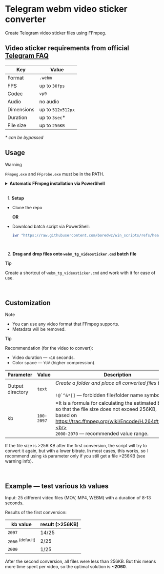# Telegram webm video sticker converter

Create Telegram video sticker files using FFmpeg.

## Video sticker requirements from official [Telegram FAQ](https://core.telegram.org/stickers/webm-vp9-encoding#video-requirements-for-stickers-and-emoji)

| Key | Value |
|---|---|
| Format | `.webm` |
| FPS | up to `30fps` |
| Codec | `vp9` |
| Audio | no audio |
| Dimensions | up to `512x512px` |
| Duration | up to `3sec`* |
| File size | up to `256KB` |

_\* can be bypassed_

## Usage

> [!WARNING]
> `FFmpeg.exe` and `FFprobe.exe` must be in the PATH.

<details>

**<summary>Automatic FFmpeg installation via PowerShell</summary>**

```powershell
$ProgressPreference=0;$g="https://gist.githubusercontent.com/boredwz/e7872773f4c44671ca37fad7ca3912b7/raw/Get-GithubLatestReleaseUrl.ps1"; $url=(iex "&{$(iwr -useb $g)} BtbN FFmpeg-Builds").Files|?{$_ -match "master-latest-win64-gpl\.zip"}|select -f 1; iwr $url -o f.zip;$ProgressPreference=2;Expand-Archive f.zip ".\"; ls -dir|?{$_.name -match "ffmpeg.+?win64"}|%{$a="$($_.name)\bin"; cp $_ -dest $env:USERPROFILE -for -r; ri $_ -rec -for}; $p=([System.Environment]::GetEnvironmentVariable("Path", [System.EnvironmentVariableTarget]::User)); $a="$env:USERPROFILE\$a"; if($p -notlike "*$a*"){[System.Environment]::SetEnvironmentVariable("Path", ("$($p -replace ';+$','');$a"), [System.EnvironmentVariableTarget]::User)}
```

- Install ffmpeg: `C:\Users\(User)\ffmpeg*`
- Add `ffmpeg.exe`, `ffprobe.exe` and `ffplay.exe` to the PATH.

</details>

<br>

&nbsp; 1\. **Setup**
- Clone the repo
  
  **OR**

- Download batch script via PowerShell:
  ```powershell
  iwr "https://raw.githubusercontent.com/boredwz/win_scripts/refs/heads/master/cmd/webm_tg_videosticker.cmd" -o ".\webm_tg_videosticker.cmd"
  ```

<br>

&nbsp; 2\. **Drag and drop files onto `webm_tg_videosticker.cmd` batch file**

> [!TIP]
> Create a shortcut of `webm_tg_videosticker.cmd` and work with it for ease of use.

<br>

## Customization

> [!NOTE]
> - You can use any video format that FFmpeg supports.  
> - Metadata will be removed.

> [!TIP]
> Recommendation (for the video to convert):  
> - Video duration — `<10` seconds.  
> - Color space — `YUV` (higher compression).

| Parameter | Value | Description |
|---|---|---|
| Output directory | `text` | *Create a folder and place all converted files there*<br><br><code>!@\`^&\*[]</code> — forbidden file/folder name symbols. |
| kb | `100-2097` | *It is a formula for calculating the estimated bitrate <br> so that the file size does not exceed 256KB, <br> based on https://trac.ffmpeg.org/wiki/Encode/H.264#twopass*<br><br>`2000-2070` — recommended value range. |
    
If the file size is >256 KB after the first conversion, the script will try to convert it again, but with a lower bitrate. In most cases, this works, so I recommend using `kb` parameter only if you still get a file >256KB (see warning info).

<br>

## Example — test various `kb` values

Input: 25 different video files (MOV, MP4, WEBM) with a duration of 8-13 seconds.

Results of the first conversion:

| kb value | result (>256KB) |
|---|---|
| `2097` | 14/25 |
| `2060` <sup>(default)</sup> | 2/25 |
| `2000` | 1/25 |

After the second conversion, all files were less than 256KB. But this means more time spent per video, so the optimal solution is **\~2060**.

<br>